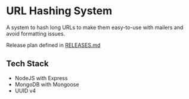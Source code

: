 # URL Hashing System

A system to hash long URLs to make them easy-to-use with mailers and avoid formatting issues.

Release plan defined in [RELEASES.md](./RELEASES.md)

## Tech Stack

- NodeJS with Express
- MongoDB with Mongoose
- UUID v4
